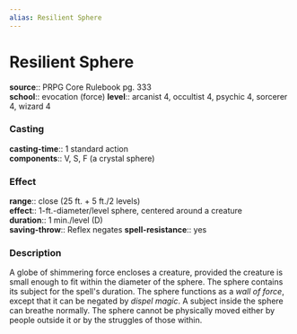 ```yaml
---
alias: Resilient Sphere
---
```


# Resilient Sphere 

**source**:: PRPG Core Rulebook pg. 333  
**school**:: evocation (force)
**level**:: arcanist 4, occultist 4, psychic 4, sorcerer 4, wizard 4

### Casting 

**casting-time**:: 1 standard action  
**components**:: V, S, F (a crystal sphere)

### Effect 

**range**:: close (25 ft. + 5 ft./2 levels)  
**effect**:: 1-ft.-diameter/level sphere, centered around a creature  
**duration**:: 1 min./level (D)  
**saving-throw**:: Reflex negates
**spell-resistance**:: yes

### Description 

A globe of shimmering force encloses a creature, provided the creature is small enough to fit within the diameter of the sphere. The sphere contains its subject for the spell's duration. The sphere functions as a *wall of force*, except that it can be negated by *dispel magic*. A subject inside the sphere can breathe normally. The sphere cannot be physically moved either by people outside it or by the struggles of those within.

